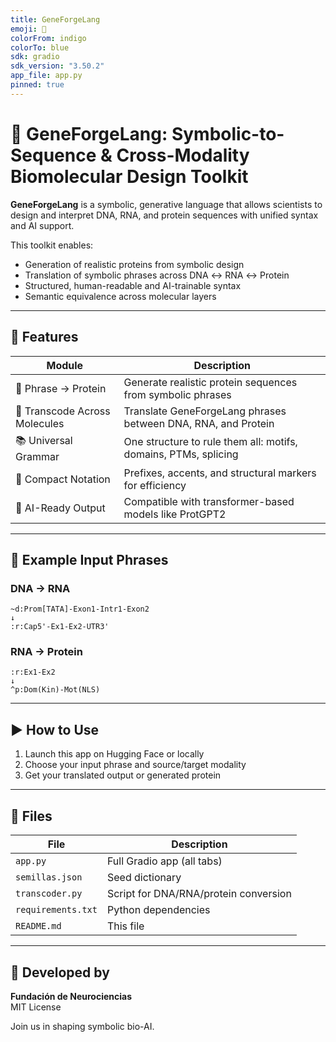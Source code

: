 ```yaml
---
title: GeneForgeLang
emoji: 🧬
colorFrom: indigo
colorTo: blue
sdk: gradio
sdk_version: "3.50.2"
app_file: app.py
pinned: true
---
```


# 🧬 GeneForgeLang: Symbolic-to-Sequence & Cross-Modality Biomolecular Design Toolkit

**GeneForgeLang** is a symbolic, generative language that allows scientists to design and interpret DNA, RNA, and protein sequences with unified syntax and AI support.

This toolkit enables:
- Generation of realistic proteins from symbolic design
- Translation of symbolic phrases across DNA ↔ RNA ↔ Protein
- Structured, human-readable and AI-trainable syntax
- Semantic equivalence across molecular layers

---

## 🚀 Features

| Module                      | Description |
|----------------------------|-------------|
| 🧠 Phrase → Protein         | Generate realistic protein sequences from symbolic phrases |
| 🔁 Transcode Across Molecules | Translate GeneForgeLang phrases between DNA, RNA, and Protein |
| 📚 Universal Grammar        | One structure to rule them all: motifs, domains, PTMs, splicing |
| 🧬 Compact Notation         | Prefixes, accents, and structural markers for efficiency |
| 🧠 AI-Ready Output          | Compatible with transformer-based models like ProtGPT2 |

---

## 🧪 Example Input Phrases

### DNA → RNA

```
~d:Prom[TATA]-Exon1-Intr1-Exon2
↓
:r:Cap5'-Ex1-Ex2-UTR3'
```

### RNA → Protein

```
:r:Ex1-Ex2
↓
^p:Dom(Kin)-Mot(NLS)
```

---

## ▶️ How to Use

1. Launch this app on Hugging Face or locally
2. Choose your input phrase and source/target modality
3. Get your translated output or generated protein

---

## 📁 Files

| File                  | Description |
|-----------------------|-------------|
| `app.py`              | Full Gradio app (all tabs) |
| `semillas.json`       | Seed dictionary |
| `transcoder.py`       | Script for DNA/RNA/protein conversion |
| `requirements.txt`    | Python dependencies |
| `README.md`           | This file |

---

## 🧠 Developed by

**Fundación de Neurociencias**  
MIT License

Join us in shaping symbolic bio-AI.
